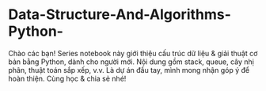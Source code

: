 # Data-Structure-And-Algorithms-Python-
Chào các bạn! Series notebook này giới thiệu cấu trúc dữ liệu &amp; giải thuật cơ bản bằng Python, dành cho người mới. Nội dung gồm stack, queue, cây nhị phân, thuật toán sắp xếp, v.v. Là dự án đầu tay, mình mong nhận góp ý để hoàn thiện. Cùng học &amp; chia sẻ nhé! 
